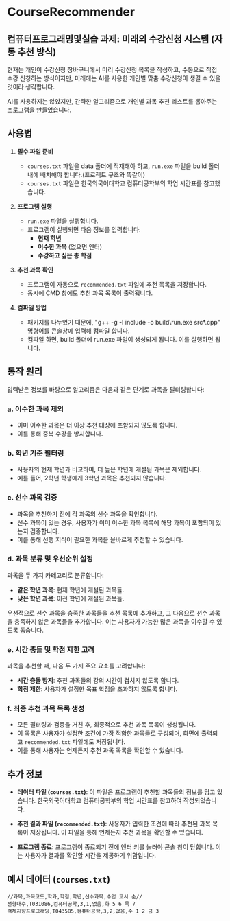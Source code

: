 # CourseRecommender

## 컴퓨터프로그래밍및실습 과제: 미래의 수강신청 시스템 (자동 추천 방식)

현재는 개인이 수강신청 장바구니에서 미리 수강신청 목록을 작성하고, 수동으로 직접 수강 신청하는 방식이지만, 미래에는 AI를 사용한 개인별 맞춤 수강신청이 생길 수 있을 것이라 생각합니다.

AI를 사용하지는 않았지만, 간략한 알고리즘으로 개인별 과목 추천 리스트를 뽑아주는 프로그램을 만들었습니다.

## 사용법

1. **필수 파일 준비**
    - `courses.txt` 파일을  data 폴더에 적재해야 하고, `run.exe` 파일을 build 폴더 내에 배치해야 합니다.(프로젝트 구조와 똑같이)
    - `courses.txt` 파일은 한국외국어대학교 컴퓨터공학부의 학업 시간표를 참고했습니다.

2. **프로그램 실행**
    - `run.exe` 파일을 실행합니다.
    - 프로그램이 실행되면 다음 정보를 입력합니다:
        - **현재 학년**
        - **이수한 과목** (없으면 엔터)
        - **수강하고 싶은 총 학점**

3. **추천 과목 확인**
    - 프로그램이 자동으로 `recommended.txt` 파일에 추천 목록을 저장합니다.
    - 동시에 CMD 창에도 추천 과목 목록이 출력됩니다.

4. **컴파일 방법**
    - 패키지를 나누었기 때문에, "g++ -g -I include -o build\run.exe src\*.cpp" 명령어를 콘솔창에 입력해 컴파일 합니다.
    - 컴파일 하면, build 폴더에 run.exe 파일이 생성되게 됩니다. 이를 실행하면 됩니다.

## 동작 원리

입력받은 정보를 바탕으로 알고리즘은 다음과 같은 단계로 과목을 필터링합니다:

### a. 이수한 과목 제외
- 이미 이수한 과목은 더 이상 추천 대상에 포함되지 않도록 합니다.
- 이를 통해 중복 수강을 방지합니다.

### b. 학년 기준 필터링
- 사용자의 현재 학년과 비교하여, 더 높은 학년에 개설된 과목은 제외합니다.
- 예를 들어, 2학년 학생에게 3학년 과목은 추천되지 않습니다.

### c. 선수 과목 검증
- 과목을 추천하기 전에 각 과목의 선수 과목을 확인합니다.
- 선수 과목이 있는 경우, 사용자가 이미 이수한 과목 목록에 해당 과목이 포함되어 있는지 검증합니다.
- 이를 통해 선행 지식이 필요한 과목을 올바르게 추천할 수 있습니다.

### d. 과목 분류 및 우선순위 설정
과목을 두 가지 카테고리로 분류합니다:

- **같은 학년 과목**: 현재 학년에 개설된 과목들.
- **낮은 학년 과목**: 이전 학년에 개설된 과목들.

우선적으로 선수 과목을 충족한 과목들을 추천 목록에 추가하고, 그 다음으로 선수 과목을 충족하지 않은 과목들을 추가합니다. 이는 사용자가 가능한 많은 과목을 이수할 수 있도록 돕습니다.

### e. 시간 충돌 및 학점 제한 고려
과목을 추천할 때, 다음 두 가지 주요 요소를 고려합니다:

- **시간 충돌 방지**: 추천 과목들의 강의 시간이 겹치지 않도록 합니다.
- **학점 제한**: 사용자가 설정한 목표 학점을 초과하지 않도록 합니다.

### f. 최종 추천 과목 목록 생성
- 모든 필터링과 검증을 거친 후, 최종적으로 추천 과목 목록이 생성됩니다.
- 이 목록은 사용자가 설정한 조건에 가장 적합한 과목들로 구성되며, 화면에 출력되고 `recommended.txt` 파일에도 저장됩니다.
- 이를 통해 사용자는 언제든지 추천 과목 목록을 확인할 수 있습니다.

## 추가 정보

- **데이터 파일 (`courses.txt`)**: 이 파일은 프로그램이 추천할 과목들의 정보를 담고 있습니다. 한국외국어대학교 컴퓨터공학부의 학업 시간표를 참고하여 작성되었습니다.
  
- **추천 결과 파일 (`recommended.txt`)**: 사용자가 입력한 조건에 따라 추천된 과목 목록이 저장됩니다. 이 파일을 통해 언제든지 추천 과목을 확인할 수 있습니다.

- **프로그램 종료**: 프로그램이 종료되기 전에 엔터 키를 눌러야 콘솔 창이 닫힙니다. 이는 사용자가 결과를 확인할 시간을 제공하기 위함입니다.

## 예시 데이터 (`courses.txt`)

```plaintext
//과목,과목코드,학과,학점,학년,선수과목,수업 교시 순//
선형대수,T031086,컴퓨터공학,3,1,없음,화 5 6 목 7
객체지향프로그래밍,T043585,컴퓨터공학,3,2,없음,수 1 2 금 3
